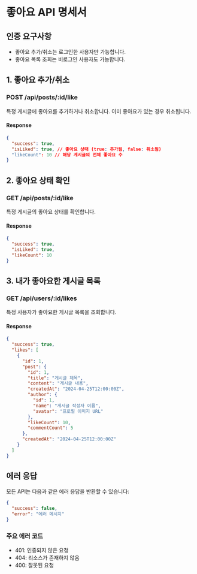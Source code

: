 # 좋아요 API 명세서

## 인증 요구사항
- 좋아요 추가/취소는 로그인한 사용자만 가능합니다.
- 좋아요 목록 조회는 비로그인 사용자도 가능합니다.

## 1. 좋아요 추가/취소

### POST /api/posts/:id/like
특정 게시글에 좋아요를 추가하거나 취소합니다. 이미 좋아요가 있는 경우 취소됩니다.

#### Response
```json
{
  "success": true,
  "isLiked": true, // 좋아요 상태 (true: 추가됨, false: 취소됨)
  "likeCount": 10 // 해당 게시글의 전체 좋아요 수
}
```

## 2. 좋아요 상태 확인

### GET /api/posts/:id/like
특정 게시글의 좋아요 상태를 확인합니다.

#### Response
```json
{
  "success": true,
  "isLiked": true,
  "likeCount": 10
}
```

## 3. 내가 좋아요한 게시글 목록

### GET /api/users/:id/likes
특정 사용자가 좋아요한 게시글 목록을 조회합니다.

#### Response
```json
{
  "success": true,
  "likes": [
    {
      "id": 1,
      "post": {
        "id": 1,
        "title": "게시글 제목",
        "content": "게시글 내용",
        "createdAt": "2024-04-25T12:00:00Z",
        "author": {
          "id": 1,
          "name": "게시글 작성자 이름",
          "avatar": "프로필 이미지 URL"
        },
        "likeCount": 10,
        "commentCount": 5
      },
      "createdAt": "2024-04-25T12:00:00Z"
    }
  ]
}
```

## 에러 응답
모든 API는 다음과 같은 에러 응답을 반환할 수 있습니다:

```json
{
  "success": false,
  "error": "에러 메시지"
}
```

### 주요 에러 코드
- 401: 인증되지 않은 요청
- 404: 리소스가 존재하지 않음
- 400: 잘못된 요청 